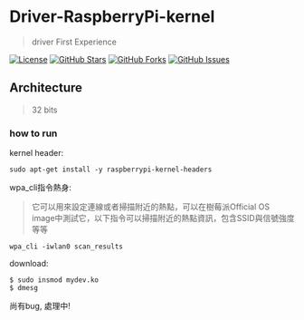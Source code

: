 # Driver-RaspberryPi-kernel  
> driver First Experience

[![License](https://img.shields.io/badge/License-MIT-blue.svg)](LICENSE)
[![GitHub Stars](https://img.shields.io/github/stars/chris911024/Embedded-Linux-kernel?style=flat&label=Stars)](https://github.com/chris911024/Embedded-Linux-kernel/stargazers)
[![GitHub Forks](https://img.shields.io/github/forks/chris911024/Embedded-Linux-kernel?style=flat&label=Forks)](https://github.com/chris911024/Embedded-Linux-kernel/network/members)
[![GitHub Issues](https://img.shields.io/github/issues/chris911024/Embedded-Linux-kernel?style=flat&label=Issues)](https://github.com/chris911024/Embedded-Linux-kernel/issues)
## Architecture
> 32 bits
### how to run 
kernel header:
```
sudo apt-get install -y raspberrypi-kernel-headers
```
wpa_cli指令熱身:
> 它可以用來設定連線或者掃描附近的熱點，可以在樹莓派Official OS image中測試它，以下指令可以掃描附近的熱點資訊，包含SSID與信號強度等等

```
wpa_cli -iwlan0 scan_results
```
download:
```
$ sudo insmod mydev.ko
$ dmesg
```

尚有bug, 處理中!


